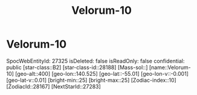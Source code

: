 ﻿---
title: "Velorum-10"
location: [-55.01,140.525,400]
type: Station
tags:
- astro/Star

---

# Velorum-10

SpocWebEntityId: 27325
isDeleted: false
isReadOnly: false
confidential: public
[star-class::B2]
[star-class-id::28188]
[Mass-sol::]
[name::Velorum-10]
[geo-alt::400]
[geo-lon::140.525]
[geo-lat::-55.01]
[geo-lon-v::-0.001]
[geo-lat-v::0.01]
[bright-min::25]
[bright-max::25]
[Zodiac-index::10]
[ZodiacId::28167]
[NextStarId::27283]

